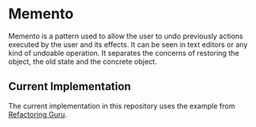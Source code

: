 # Memento
Memento is a pattern used to allow the user to undo previously actions executed by the user and its effects. It can be seen in text editors or any kind of undoable operation. It separates the concerns of restoring the object, the old state and the concrete object.

## Current Implementation
The current implementation in this repository uses the example from [Refactoring Guru](http://refactoring.guru/design-patterns/factory-method).
